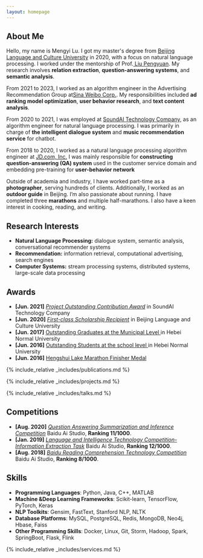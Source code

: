 ```yaml
---
layout: homepage
---
```


## About Me

Hello, my name is Mengyi Lu.  I got my master's degree from <a href="https://www.blcu.edu/" target="_blank"> Beijing Language and Culture University</a> in 2020, with a focus on natural language processing.
I worked under the mentorship of Prof.<a href="https://liupengyuan.github.io/" target="_blank"> Liu Pengyuan</a>. My research involves **relation extraction**, **question-answering systems**, and **semantic analysis**.

From 2021 to 2023, I worked as an algorithm engineer in the Advertising Recommendation Group at<a href="https://www.weibo.com/" target="_blank">Sina Weibo Corp.</a>. My responsibilities included **ad ranking model optimization**, **user behavior research**, and **text content analysis**.

From 2020 to 2021, I was employed at <a href="https://www.soundai.com/" target="_blank"> SoundAI Technology Company</a>, as an algorithm engineer for natural language processing. I was primarily in charge of **the intelligent dialogue system** and **music recommendation service** for chatbot.

From 2018 to 2020, I worked as a natural language processing algorithm engineer at <a href="https://www.jd.com/" target="_blank"> JD.com, Inc.</a> I was mainly responsible for **constructing question-answering (QA) system** used in the customer service domain and
embedding pre-training for **user-behavior network**


Outside of academia and industry, I have worked part-time as a **photographer**, serving hundreds of clients. Additionally, I worked as an **outdoor guide** in Beijing. I’m also passionate about running. I have completed three **marathons** and multiple half-marathons. I also have a keen interest in cooking, reading, and writing.

## Research Interests
- **Natural Language Processing:** dialogue system, semantic analysis, conversational recommender systems
- **Recommendation:** information retrieval, computational advertising, search engines
- **Computer Systems:** stream processing systems, distributed systems, large-scale data processing

## Awards
- **[Jun. 2021]** <a href="" target="_blank">*Project Outstanding Contribution Award*</a> in SoundAI Technology Company
- **[Jun. 2020]** <a href="" target="_blank">*First-class Scholarship Recipient*</a> in Beijing Language and Culture University
- **[Jun. 2017]** <a href="" target="_blank"> Outstanding Graduates at the Municipal Level </a> in Hebei Normal University
- **[Jun. 2016]** <a href="" target="_blank"> Outstanding Students at the school level </a> in Hebei Normal University
- **[Jun. 2016]** <a href="http://www.hengshuilakemarathon.com/" target="_blank">  Hengshui Lake Marathon Finisher Medal </a>


{% include_relative _includes/publications.md %}

{% include_relative _includes/projects.md %}

{% include_relative _includes/talks.md %}

## Competitions
- **[Aug. 2020]** <a href="" target="_blank">*Question Answering Summarization and Inference Competition*</a> Baidu Ai Studio, **Ranking 11/1000**.
- **[Jan. 2019]** <a href="" target="_blank">*Language and Intelligence Technology Competition-Information Extraction Task*</a> Baidu Ai Studio, **Ranking 12/1000**.
- **[Aug. 2018]** <a href="" target="_blank">*Baidu Reading Comprehension Technology Competition*</a> Baidu Ai Studio, **Ranking 8/1000**.

## Skills

- **Programming Languages**: Python, Java, C++, MATLAB
- **Machine &Deep Learning Frameworks**: Scikit-learn, TensorFlow, PyTorch, Keras
- **NLP Toolkits**: Gensim, FastText, Stanford NLP, NLTK
- **Database Platforms**: MySQL, PostgreSQL, Redis, MongoDB, Neo4j, Hbase, Faiss
- **Other Programming Skills**: Docker, Linux, Git, Storm, Hadoop, Spark, SpringBoot, Flask, Flink 


{% include_relative _includes/services.md %}








